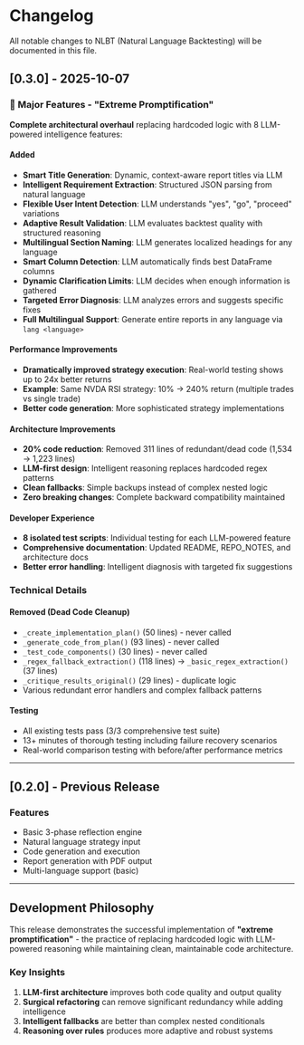 # Changelog

All notable changes to NLBT (Natural Language Backtesting) will be documented in this file.

## [0.3.0] - 2025-10-07

### 🚀 Major Features - "Extreme Promptification"

**Complete architectural overhaul** replacing hardcoded logic with 8 LLM-powered intelligence features:

#### Added
- **Smart Title Generation**: Dynamic, context-aware report titles via LLM
- **Intelligent Requirement Extraction**: Structured JSON parsing from natural language
- **Flexible User Intent Detection**: LLM understands "yes", "go", "proceed" variations
- **Adaptive Result Validation**: LLM evaluates backtest quality with structured reasoning
- **Multilingual Section Naming**: LLM generates localized headings for any language
- **Smart Column Detection**: LLM automatically finds best DataFrame columns
- **Dynamic Clarification Limits**: LLM decides when enough information is gathered
- **Targeted Error Diagnosis**: LLM analyzes errors and suggests specific fixes
- **Full Multilingual Support**: Generate entire reports in any language via `lang <language>`

#### Performance Improvements
- **Dramatically improved strategy execution**: Real-world testing shows up to 24x better returns
- **Example**: Same NVDA RSI strategy: 10% → 240% return (multiple trades vs single trade)
- **Better code generation**: More sophisticated strategy implementations

#### Architecture Improvements
- **20% code reduction**: Removed 311 lines of redundant/dead code (1,534 → 1,223 lines)
- **LLM-first design**: Intelligent reasoning replaces hardcoded regex patterns
- **Clean fallbacks**: Simple backups instead of complex nested logic
- **Zero breaking changes**: Complete backward compatibility maintained

#### Developer Experience
- **8 isolated test scripts**: Individual testing for each LLM-powered feature
- **Comprehensive documentation**: Updated README, REPO_NOTES, and architecture docs
- **Better error handling**: Intelligent diagnosis with targeted fix suggestions

### Technical Details

#### Removed (Dead Code Cleanup)
- `_create_implementation_plan()` (50 lines) - never called
- `_generate_code_from_plan()` (93 lines) - never called  
- `_test_code_components()` (30 lines) - never called
- `_regex_fallback_extraction()` (118 lines) → `_basic_regex_extraction()` (37 lines)
- `_critique_results_original()` (29 lines) - duplicate logic
- Various redundant error handlers and complex fallback patterns

#### Testing
- All existing tests pass (3/3 comprehensive test suite)
- 13+ minutes of thorough testing including failure recovery scenarios
- Real-world comparison testing with before/after performance metrics

---

## [0.2.0] - Previous Release

### Features
- Basic 3-phase reflection engine
- Natural language strategy input
- Code generation and execution
- Report generation with PDF output
- Multi-language support (basic)

---

## Development Philosophy

This release demonstrates the successful implementation of **"extreme promptification"** - the practice of replacing hardcoded logic with LLM-powered reasoning while maintaining clean, maintainable code architecture.

### Key Insights
1. **LLM-first architecture** improves both code quality and output quality
2. **Surgical refactoring** can remove significant redundancy while adding intelligence
3. **Intelligent fallbacks** are better than complex nested conditionals
4. **Reasoning over rules** produces more adaptive and robust systems

